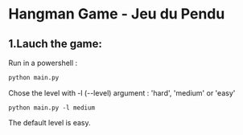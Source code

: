 # Hangman Game - Jeu du Pendu
	
## 1.Lauch the game:

Run in a powershell :
```bash
python main.py
```

Chose the level with -l (--level) argument : 'hard', 'medium' or 'easy'

    python main.py -l medium
    
The default level is easy. 

